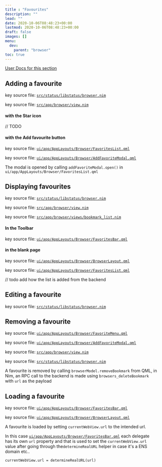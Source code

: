 ```yaml
---
title : "Favourites"
description: ""
lead: ""
date: 2020-10-06T08:48:23+00:00
lastmod: 2020-10-06T08:48:23+00:00
draft: false
images: []
menu:
  dev:
    parent: "browser"
toc: true
---
```


[User Docs for this section](/docs/browser/favourites/)

## Adding a favourite

key source file: [`src/status/libstatus/browser.nim`](https://github.com/status-im/status-desktop/blob/d2b6bf9310df088c89abcca7c1df42abc3999b18/src/status/libstatus/browser.nim#L3)

key source file: [`src/app/browser/view.nim`](https://github.com/status-im/status-desktop/blob/d2b6bf9310df088c89abcca7c1df42abc3999b18/src/app/browser/view.nim#L46)

#### with the Star icon

// TODO

#### with the Add favourite button

key source file: [`ui/app/AppLayouts/Browser/FavoritesList.qml`](https://github.com/status-im/status-desktop/blob/d2b6bf9310df088c89abcca7c1df42abc3999b18/ui/app/AppLayouts/Browser/FavoritesList.qml#L39)

key source file: [`ui/app/AppLayouts/Browser/AddFavoriteModal.qml`](https://github.com/status-im/status-desktop/blob/17b3a444589725f1723bda8549623e14a0277b2d/ui/app/AppLayouts/Browser/AddFavoriteModal.qml#L9)

The modal is opened by calling `addFavoriteModal.open()` in `ui/app/AppLayouts/Browser/FavoritesList.qml`

## Displaying favourites

key source file: [`src/status/libstatus/browser.nim`](https://github.com/status-im/status-desktop/blob/d2b6bf9310df088c89abcca7c1df42abc3999b18/src/status/libstatus/browser.nim#L21)

key source file: [`src/app/browser/view.nim`](https://github.com/status-im/status-desktop/blob/d2b6bf9310df088c89abcca7c1df42abc3999b18/src/app/browser/view.nim#L39)

key source file: [`src/app/browser/views/bookmark_list.nim`](https://github.com/status-im/status-desktop/blob/17b3a444589725f1723bda8549623e14a0277b2d/src/app/browser/views/bookmark_list.nim#L5)

#### In the Toolbar

key source file: [`ui/app/AppLayouts/Browser/FavoritesBar.qml`](https://github.com/status-im/status-desktop/blob/d2b6bf9310df088c89abcca7c1df42abc3999b18/ui/app/AppLayouts/Browser/FavoritesBar.qml#L12)

#### in the blank page

key source file: [`ui/app/AppLayouts/Browser/BrowserLayout.qml`](https://github.com/status-im/status-desktop/blob/d2b6bf9310df088c89abcca7c1df42abc3999b18/ui/app/AppLayouts/Browser/BrowserLayout.qml#L670)

key source file: [`ui/app/AppLayouts/Browser/FavoritesList.qml`](https://github.com/status-im/status-desktop/blob/d2b6bf9310df088c89abcca7c1df42abc3999b18/ui/app/AppLayouts/Browser/FavoritesList.qml#L10)

// todo add how the list is added from the backend

## Editing a favourite

key source file: [`src/status/libstatus/browser.nim`](https://github.com/status-im/status-desktop/blob/d2b6bf9310df088c89abcca7c1df42abc3999b18/src/status/libstatus/browser.nim#L13)

## Removing a favourite

key source file: [`ui/app/AppLayouts/Browser/FavoriteMenu.qml`](https://github.com/status-im/status-desktop/blob/d2b6bf9310df088c89abcca7c1df42abc3999b18/ui/app/AppLayouts/Browser/FavoriteMenu.qml#L53)

key source file: [`ui/app/AppLayouts/Browser/AddFavoriteModal.qml`](https://github.com/status-im/status-desktop/blob/d2b6bf9310df088c89abcca7c1df42abc3999b18/ui/app/AppLayouts/Browser/AddFavoriteModal.qml#L129)

key source file: [`src/app/browser/view.nim`](https://github.com/status-im/status-desktop/blob/d2b6bf9310df088c89abcca7c1df42abc3999b18/src/app/browser/view.nim#L51)

key source file: [`src/status/libstatus/browser.nim`](https://github.com/status-im/status-desktop/blob/d2b6bf9310df088c89abcca7c1df42abc3999b18/src/status/libstatus/browser.nim#L25)

A favourite is removed by calling `browserModel.removeBookmark` from QML, in Nim, an RPC call to the backend is made using `browsers_deleteBookmark` with `url` as the payload

## Loading a favourite

key source file: [`ui/app/AppLayouts/Browser/FavoritesBar.qml`](https://github.com/status-im/status-desktop/blob/d2b6bf9310df088c89abcca7c1df42abc3999b18/ui/app/AppLayouts/Browser/FavoritesBar.qml#L46)

key source file: [`ui/app/AppLayouts/Browser/BrowserLayout.qml`](https://github.com/status-im/status-desktop/blob/d2b6bf9310df088c89abcca7c1df42abc3999b18/ui/app/AppLayouts/Browser/BrowserLayout.qml#L51)

A favourite is loaded by setting `currentWebView.url` to the intended url.

In this case [`ui/app/AppLayouts/Browser/FavoritesBar.qml`](https://github.com/status-im/status-desktop/blob/d2b6bf9310df088c89abcca7c1df42abc3999b18/ui/app/AppLayouts/Browser/FavoritesBar.qml#L46) each delegate has its own `url` property and that is used to set the `currentWebView.url` value after going through the`determineRealURL` helper in case it's a ENS domain etc..

```
currentWebView.url = determineRealURL(url)
```

